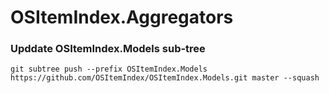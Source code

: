 # OSItemIndex.Aggregators

### Upddate OSItemIndex.Models sub-tree
`git subtree push --prefix OSItemIndex.Models https://github.com/OSItemIndex/OSItemIndex.Models.git master --squash`
